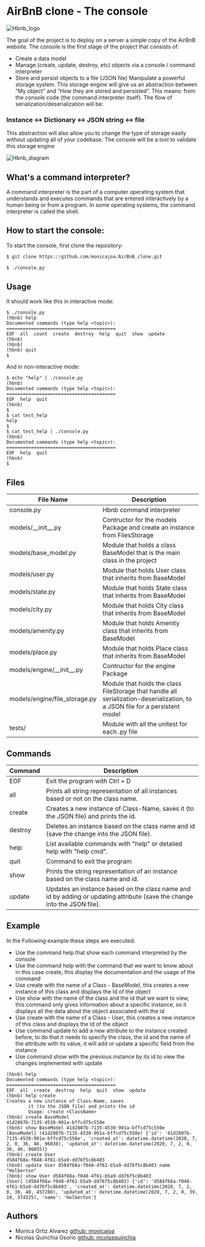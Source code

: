 # AirBnB clone - The console

![Hbnb_logo](https://holbertonintranet.s3.amazonaws.com/uploads/medias/2018/6/65f4a1dd9c51265f49d0.png?X-Amz-Algorithm=AWS4-HMAC-SHA256&X-Amz-Credential=AKIARDDGGGOUWMNL5ANN%2F20200702%2Fus-east-1%2Fs3%2Faws4_request&X-Amz-Date=20200702T055729Z&X-Amz-Expires=86400&X-Amz-SignedHeaders=host&X-Amz-Signature=9c4622f8d339618c7e44709c3c8066b8166c741362e2e4adeaef351756002f30)

The goal of the project is to deploy on a server a simple copy of the AirBnB website.
The console is the first stage of the project that consists of:

- Create a data model
- Manage (create, update, destroy, etc) objects via a console / command interpreter
- Store and persist objects to a file (JSON file)
  Manipulate a powerful storage system. This storage engine will give us an abstraction between “My object” and “How they are stored and persisted”. This means: from the console code (the command interpreter itself). The flow of serialization/deserialization will be:

### Instance <-> Dictionary <-> JSON string <-> file

This abstraction will also allow you to change the type of storage easily without updating all of your codebase.
The console will be a tool to validate this storage engine

![Hbnb_diagram](https://holbertonintranet.s3.amazonaws.com/uploads/medias/2018/6/815046647d23428a14ca.png?X-Amz-Algorithm=AWS4-HMAC-SHA256&X-Amz-Credential=AKIARDDGGGOUWMNL5ANN%2F20200702%2Fus-east-1%2Fs3%2Faws4_request&X-Amz-Date=20200702T055729Z&X-Amz-Expires=86400&X-Amz-SignedHeaders=host&X-Amz-Signature=2bbf5d26455d6a0beb55d61637a55d7d457df6a389954e597f7a8278f98b168d)

## What's a command interpreter?

A command interpreter is the part of a computer operating system that understands and executes commands that are entered interactively by a human being or from a program. In some operating systems, the command interpreter is called the shell.

## How to start the console:

To start the console, first clone the repository:

```Python
$ git clone https://github.com/monicajoa/AirBnB_clone.git
```

```bash
$ ./console.py
```

## Usage

It should work like this in interactive mode:

```python3
$ ./console.py
(hbnb) help
Documented commands (type help <topic>):
========================================
EOF  all  count  create  destroy  help  quit  show  update
(hbnb)
(hbnb)
(hbnb) quit
$
```

And in non-interactive mode:

```python3
$ echo "help" | ./console.py
(hbnb)
Documented commands (type help <topic>):
========================================
EOF  help  quit
(hbnb)
$
$ cat test_help
help
$
$ cat test_help | ./console.py
(hbnb)
Documented commands (type help <topic>):
========================================
EOF  help  quit
(hbnb)
$
```

## Files

| File Name                     | Description                                                                                                                  |
| ----------------------------- | ---------------------------------------------------------------------------------------------------------------------------- |
| console.py                    | Hbnb command interpreter                                                                                                     |
| models/\_\_init\_\_.py        | Contructor for the models Package and create an instance from FilesStorage                                                   |
| models/base_model.py          | Module that holds a class BaseModel that is the main class in the project                                                    |
| models/user.py                | Module that holds User class that inherits from BaseModel                                                                    |
| models/state.py               | Module that holds State class that inherits from BaseModel                                                                   |
| models/city.py                | Module that holds City class that inherits from BaseModel                                                                    |
| models/amenity.py             | Module that holds Amenity class that inherits from BaseModel                                                                 |
| models/place.py               | Module that holds Place class that inherits from BaseModel                                                                   |
| models/engine/\_\_init\_\_.py | Contructor for the engine Package                                                                                            |
| models/engine/file_storage.py | Module that holds the class FileStorage that handle all serialization-deserialization, to a JSON file for a persistent model |
| tests/                        | Module with all the unitest for each .py file                                                                                |

## Commands

| Command | Description                                                                                                              |
| ------- | ------------------------------------------------------------------------------------------------------------------------ |
| EOF     | Exit the program with Ctrl + D                                                                                           |
| all     | Prints all string representation of all instances based or not on the class name.                                        |
| create  | Creates a new instance of Class-Name, saves it (to the JSON file) and prints the id.                                     |
| destroy | Deletes an instance based on the class name and id (save the change into the JSON file).                                 |
| help    | List available commands with "help" or detailed help with "help cmd".                                                    |
| quit    | Command to exit the program                                                                                              |
| show    | Prints the string representation of an instance based on the class name and id.                                          |
| update  | Updates an instance based on the class name and id by adding or updating attribute (save the change into the JSON file). |

## Example

In the Following example these steps are executed:

- Use the command help that show each command interpreted by the console
- Use the command help with the command that we want to know about in this case create, this display the documentation and the usage of the command
- Use create with the name of a Class - BaseModel, this creates a new instance of this class and displays the Id of the object
- Use show with the name of the class and the id that we want to view, this command only gives information about a specific instance, so it displays all the data about the object associated with the id
- Use create with the name of a Class - User, this creates a new instance of this class and displays the Id of the object
- Use command update to add a new attribute to the instance created before, to do that it needs to specify the class, the id and the name of the attribute with its value, it will add or update a specific field from the instance
- Use command show with the previous instance by its id to view the changes implemented with update

```python3
(hbnb) help
Documented commands (type help <topic>):
========================================
EOF  all  create  destroy  help  quit  show  update
(hbnb) help create
Creates a new instance of Class-Name, saves
        it (to the JSON file) and prints the id
        Usage: create <ClassName>
(hbnb) create BaseModel
41d2807b-7135-4530-901a-bffcd75c550e
(hbnb) show BaseModel 41d2807b-7135-4530-901a-bffcd75c550e
[BaseModel] (41d2807b-7135-4530-901a-bffcd75c550e) {'id': '41d2807b-7135-4530-901a-bffcd75c550e', 'created_at': datetime.datetime(2020, 7, 2, 0, 36, 46, 96038), 'updated_at': datetime.datetime(2020, 7, 2, 0, 36, 46, 96055)}
(hbnb) create User
d584f68a-f048-4f61-b5a9-dd76f5c8b403
(hbnb) update User d584f68a-f048-4f61-b5a9-dd76f5c8b403 name "Holberton"
(hbnb) show User d584f68a-f048-4f61-b5a9-dd76f5c8b403
[User] (d584f68a-f048-4f61-b5a9-dd76f5c8b403) {'id': 'd584f68a-f048-4f61-b5a9-dd76f5c8b403', 'created_at': datetime.datetime(2020, 7, 2, 0, 38, 40, 457280), 'updated_at': datetime.datetime(2020, 7, 2, 0, 39, 10, 374325), 'name': 'Holberton'}
```

## Authors

- Monica Ortiz Alvarez [github: monicajoa][1]
- Nicolas Quinchia Osorio [github: nicolasquinchia][2]

[1]: https://github.com/monicajoa
[2]: https://github.com/nicolasquinchia
